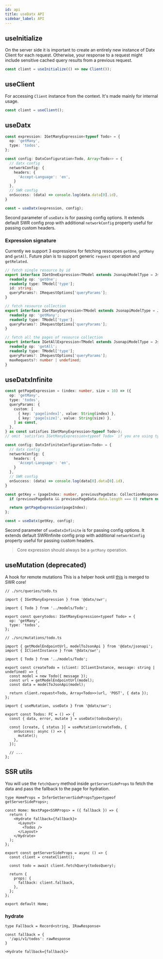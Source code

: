 ```yaml
---
id: api
title: useDatx API
sidebar_label: API
---
```


## useInitialize

On the server side it is important to create an entirely new instance of Datx Client for each request.
Otherwise, your response to a request might include sensitive cached query results from a previous request.

```ts
const client = useInitialize(() => new Client());
```

## useClient

For accessing `Client` instance from the context. It's made mainly for internal usage.

```ts
const client = useClient();
```

## useDatx

```ts
const expression: IGetManyExpression<typeof Todo> = {
  op: 'getMany',
  type: 'todos',
};

const config: DatxConfiguration<Todo, Array<Todo>> = {
  // datx config
  networkConfig: {
    headers: {
      'Accept-Language': 'en',
    }
  },
  // SWR config
  onSuccess: (data) => console.log(data.data[0].id),
}

const = useDatx(expression, config);
```

Second parameter of `useDatx` is for passing config options. It extends default SWR config prop with additional `networkConfig` property useful for passing custom headers.

### Expression signature

Currently we support 3 expressions for fetching resources `getOne`, `getMany` and `getAll`.
Future plan is to support generic `request` operation and `getRelated`.

```ts
// fetch single resource by id
export interface IGetOneExpression<TModel extends JsonapiModelType = JsonapiModelType> {
  readonly op: 'getOne';
  readonly type: TModel['type'];
  id: string;
  queryParams?: IRequestOptions['queryParams'];
}

// fetch resource collection
export interface IGetManyExpression<TModel extends JsonapiModelType = JsonapiModelType> {
  readonly op: 'getMany';
  readonly type: TModel['type'];
  queryParams?: IRequestOptions['queryParams'];
}

// fetch all the pages of resource collection
export interface IGetAllExpression<TModel extends JsonapiModelType = JsonapiModelType> {
  readonly op: 'getAll';
  readonly type: TModel['type'];
  queryParams?: IRequestOptions['queryParams'];
  maxRequests?: number | undefined;
}
```

## useDatxInfinite

```ts
const getPageExpression = (index: number, size = 10) => ({
  op: 'getMany',
  type: 'todos',
  queryParams: {
    custom: [
      { key: 'page[index]', value: String(index) },
      { key: 'page[size]', value: String(size) },
    ] as const,
  },
} as const satisfies IGetManyExpression<typeof Todo>);
// omit `satisfies IGetManyExpression<typeof Todo>` if you are using typescript < 4.9

const config: DatxInfiniteConfiguration<Todo> = {
  // datx config
  networkConfig: {
    headers: {
      'Accept-Language': 'en',
    }
  },
  // SWR config
  onSuccess: (data) => console.log(data[0].data[0].id),
}

const getKey = (pageIndex: number, previousPageData: CollectionResponse) => {
  if (previousPageData && previousPageData.data.length === 0) return null;

  return getPageExpression(pageIndex);
};

const = useDatx(getKey, config);
```

Second parameter of `useDatxInfinite` is for passing config options. It extends default SWRInfinite config prop with additional `networkConfig` property useful for passing custom headers.

> Core expression should always be a `getMany` operation.

## useMutation (deprecated)

A hook for remote mutations
This is a helper hook until [this](https://github.com/vercel/swr/pull/1450) is merged to SWR core!

```tsx
// ./src/queries/todo.ts

import { IGetManyExpression } from '@datx/swr';

import { Todo } from '../models/Todo';

export const querytodos: IGetManyExpression<typeof Todo> = {
  op: 'getMany',
  type: 'todos',
};
```

```tsx
// ./src/mutations/todo.ts

import { getModelEndpointUrl, modelToJsonApi } from '@datx/jsonapi';
import { IClientInstance } from '@datx/swr';

import { Todo } from '../models/Todo';

export const createTodo = (client: IClientInstance, message: string | undefined) => {
  const model = new Todo({ message });
  const url = getModelEndpointUrl(model);
  const data = modelToJsonApi(model);

  return client.request<Todo, Array<Todo>>(url, 'POST', { data });
};
```

```tsx
import { useMutation, useDatx } from '@datx/swr';

export const Todos: FC = () => {
  const { data, error, mutate } = useDatx(todosQuery);

  const [create, { status }] = useMutation(createTodo, {
    onSuccess: async () => {
      mutate();
    },
  });

  // ...
};
```

## SSR utils

You will use the `fetchQuery` method inside `getServerSideProps` to fetch the data and pass the fallback to the page for hydration.

```tsx
type HomeProps = InferGetServerSidePropsType<typeof getServerSideProps>;

const Home: NextPage<SSRProps> = ({ fallback }) => {
  return (
    <Hydrate fallback={fallback}>
      <Layout>
        <Todos />
      </Layout>
    </Hydrate>
  );
};

export const getServerSideProps = async () => {
  const client = createClient();

  const todo = await client.fetchQuery(todosQuery);

  return {
    props: {
      fallback: client.fallback,
    },
  };
};

export default Home;
```

### hydrate

```tsx
type Fallback = Record<string, IRawResponse>

const fallback = {
  '/api/v1/todos': rawResponse
}

<Hydrate fallback={fallback}>
```

